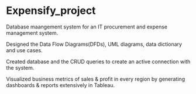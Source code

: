 # Expensify_project
Database maangement system for an IT procurement and expense management system.

Designed the Data Flow Diagrams(DFDs), UML diagrams, data dictionary and use cases.

Created database and the CRUD queries to create an active connection with the system.

Visualized business metrics of sales & profit in every region by generating dashboards & reports extensively in Tableau.
